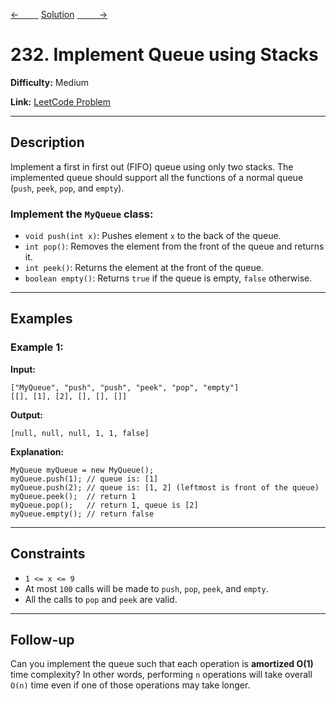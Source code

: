 [<-&nbsp;&nbsp;&nbsp;&nbsp;&nbsp;&nbsp;&nbsp;&nbsp;](../933.%20Number%20of%20Recent%20Calls/statement.md)
[Solution](../232.%20Implement%20Queue%20using%20Stacks/solution.js)
[&nbsp;&nbsp;&nbsp;&nbsp;&nbsp;&nbsp;&nbsp;&nbsp; ->](../876.%20Middle%20of%20the%20Linked%20List/statement.md)

# 232. Implement Queue using Stacks

**Difficulty:** Medium

**Link:** [LeetCode Problem](https://leetcode.com/problems/implement-queue-using-stacks/)

---

## Description

Implement a first in first out (FIFO) queue using only two stacks. The implemented queue should support all the functions of a normal queue (`push`, `peek`, `pop`, and `empty`).

### Implement the `MyQueue` class:

- `void push(int x)`: Pushes element `x` to the back of the queue.
- `int pop()`: Removes the element from the front of the queue and returns it.
- `int peek()`: Returns the element at the front of the queue.
- `boolean empty()`: Returns `true` if the queue is empty, `false` otherwise.

---

## Examples

### Example 1:

**Input:**

```plaintext
["MyQueue", "push", "push", "peek", "pop", "empty"]
[[], [1], [2], [], [], []]
```

**Output:**

```plaintext
[null, null, null, 1, 1, false]
```

**Explanation:**

```plaintext
MyQueue myQueue = new MyQueue();
myQueue.push(1); // queue is: [1]
myQueue.push(2); // queue is: [1, 2] (leftmost is front of the queue)
myQueue.peek();  // return 1
myQueue.pop();   // return 1, queue is [2]
myQueue.empty(); // return false
```

---

## Constraints

- `1 <= x <= 9`
- At most `100` calls will be made to `push`, `pop`, `peek`, and `empty`.
- All the calls to `pop` and `peek` are valid.

---

## Follow-up

Can you implement the queue such that each operation is **amortized O(1)** time complexity? In other words, performing `n` operations will take overall `O(n)` time even if one of those operations may take longer.
